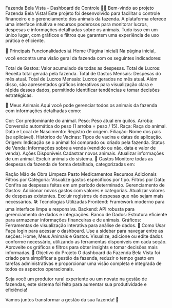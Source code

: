 
Fazenda Bela Vista - Dashboard de Controle 🐄🌾
Bem-vindo ao projeto Fazenda Bela Vista!
Este projeto foi desenvolvido para facilitar o controle financeiro e o gerenciamento dos animais da fazenda. A plataforma oferece uma interface intuitiva e recursos poderosos para monitorar lucros, despesas e informações detalhadas sobre os animais. Tudo isso em um único lugar, com gráficos e filtros que garantem uma experiência de uso prática e eficiente.

🌟 Principais Funcionalidades
📊 Home (Página Inicial)
Na página inicial, você encontra uma visão geral da fazenda com os seguintes indicadores:

Total de Gastos: Valor acumulado de todas as despesas.
Total de Lucros: Receita total gerada pela fazenda.
Total de Gastos Mensais: Despesas do mês atual.
Total de Lucros Mensais: Lucros gerados no mês atual.
Além disso, são apresentados gráficos interativos para visualização clara e rápida desses dados, permitindo identificar tendências e tomar decisões estratégicas.

🐄 Meus Animais
Aqui você pode gerenciar todos os animais da fazenda com informações detalhadas como:

Cor: Cor predominante do animal.
Peso: Peso atual em quilos.
Arroba: Conversão automática do peso (1 arroba = peso / 15).
Raça: Raça do animal.
Data e Local de Nascimento: Registro de origem.
Filiação: Nome dos pais (se aplicável).
Histórico de Vacinas: Tipos de vacina e datas de aplicação.
Origem: Indicação se o animal foi comprado ou criado pela fazenda.
Status de Venda: Informações sobre a venda (vendido ou não, data e valor de venda).
Ações Disponíveis
Cadastrar novos animais.
Atualizar informações de um animal.
Excluir animais do sistema.
💸 Gastos
Monitore todas as despesas da fazenda de forma detalhada, categorizadas em:

Ração
Mão de Obra
Limpeza
Pasto
Medicamentos
Recursos Adicionais
Filtros por Categoria: Visualize gastos específicos por tipo.
Filtros por Data: Confira as despesas feitas em um período determinado.
Gerenciamento de Gastos:
Adicionar novos gastos com valores e categorias.
Atualizar valores de despesas existentes.
Excluir registros de despesas que não sejam mais necessários.
🛠️ Tecnologias Utilizadas
Frontend: Framework moderno para uma interface limpa e responsiva.
Backend: API robusta para gerenciamento de dados e integrações.
Banco de Dados: Estrutura eficiente para armazenar informações financeiras e de animais.
Gráficos: Ferramentas de visualização interativa para análise de dados.
🚀 Como Usar
Faça login para acessar o dashboard.
Use a sidebar para navegar entre as seções: Home, Meus Animais e Gastos.
Visualize, adicione ou edite dados conforme necessário, utilizando as ferramentas disponíveis em cada seção.
Aproveite os gráficos e filtros para obter insights e tomar decisões mais informadas.
🎯 Objetivo do Projeto
O dashboard da Fazenda Bela Vista foi criado para simplificar a gestão da fazenda, reduzir o tempo gasto em tarefas administrativas e proporcionar uma visão completa e integrada de todos os aspectos operacionais.

Seja você um produtor rural experiente ou um novato na gestão de fazendas, este sistema foi feito para aumentar sua produtividade e eficiência!

Vamos juntos transformar a gestão da sua fazenda! 🌱
